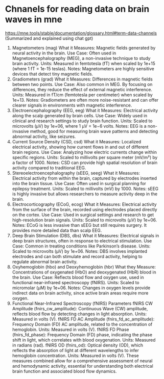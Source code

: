 # Chnanels for reading data on brain waves in mne

https://mne.tools/stable/documentation/glossary.html#term-data-channels
(Summarized and explained using chat gpt)

1. Magnetometers (mag)
   What it Measures: Magnetic fields generated by neural activity in the brain.
   Use Case: Often used in Magnetoencephalography (MEG), a non-invasive technique to study brain activity.
   Units: Measured in femtotesla (fT) when scaled by 1e+15 (where 1 fT = 1e-15 teslas).
   Notes: Magnetometers are highly sensitive devices that detect tiny magnetic fields.
2. Gradiometers (grad)
   What it Measures: Differences in magnetic fields between two points.
   Use Case: Also common in MEG. By focusing on differences, they reduce the effect of external magnetic interference.
   Units: Measured in fT/cm (femtotesla per centimeter) when scaled by 1e+13.
   Notes: Gradiometers are often more noise-resistant and can offer clearer signals in environments with magnetic interference.
3. Electroencephalography (EEG, eeg)
   What it Measures: Electrical activity along the scalp generated by brain cells.
   Use Case: Widely used in clinical and research settings to study brain function.
   Units: Scaled to microvolts (µV) by 1e+06, where 1 µV = 1e−6 volts.
   Notes: EEG is a non-invasive method, good for measuring brain wave patterns and detecting abnormal activity, like seizures.
4. Current Source Density (CSD, csd)
   What it Measures: Localized electrical activity, showing how current flows in and out of different brain regions.
   Use Case: Analyzing how electric currents change within specific regions.
   Units: Scaled to millivolts per square meter (mV/m²) by a factor of 1000.
   Notes: CSD can provide high spatial resolution of brain activity compared to traditional EEG.
5. Stereoelectroencephalography (sEEG, seeg)
   What it Measures: Electrical activity from within the brain, captured by electrodes inserted into the brain tissue.
   Use Case: Often used in surgical planning for epilepsy treatment.
   Units: Scaled to millivolts (mV) by 1000.
   Notes: sEEG is highly invasive but allows researchers to measure activity deep in the brain.
6. Electrocorticography (ECoG, ecog)
   What it Measures: Electrical activity from the surface of the brain, recorded using electrodes placed directly on the cortex.
   Use Case: Used in surgical settings and research to get high-resolution brain signals.
   Units: Scaled to microvolts (µV) by 1e+06.
   Notes: ECoG is less invasive than sEEG but still requires surgery. It provides more detailed data than scalp EEG.
7. Deep Brain Stimulation (DBS, dbs)
   What it Measures: Electrical signals in deep brain structures, often in response to electrical stimulation.
   Use Case: Common in treating conditions like Parkinson’s disease.
   Units: Scaled to microvolts (µV) by 1e+06.
   Notes: DBS involves implanted electrodes and can both stimulate and record activity, helping to regulate abnormal brain activity.
8. Oxyhemoglobin (hbo) and Deoxyhemoglobin (hbr)
   What they Measure: Concentrations of oxygenated (HbO) and deoxygenated (HbR) blood in the brain.
   Use Case: Reflects blood flow and oxygen use, used in functional near-infrared spectroscopy (fNIRS).
   Units: Scaled to micromolar (µM) by 1e+06.
   Notes: Changes in oxygen levels provide indirect data on brain activity, since active brain areas require more oxygen.
9. Functional Near-Infrared Spectroscopy (fNIRS) Parameters
   fNIRS CW Amplitude (fnirs_cw_amplitude): Continuous Wave (CW) amplitude, reflects blood flow by detecting changes in light absorption.
   Units: Measured in volts (V).
   fNIRS FD AC Amplitude (fnirs_fd_ac_amplitude): Frequency Domain (FD) AC amplitude, related to the concentration of hemoglobin.
   Units: Measured in volts (V).
   fNIRS FD Phase (fnirs_fd_phase): Frequency Domain (FD) phase, indicating the phase shift in light, which correlates with blood oxygenation.
   Units: Measured in radians (rad).
   fNIRS OD (fnirs_od): Optical density (OD), which reflects the absorption of light at different wavelengths to infer hemoglobin concentration.
   Units: Measured in volts (V).
   These measures combined allow for a comprehensive assessment of neural and hemodynamic activity, essential for understanding both electrical brain function and associated blood flow dynamics.
